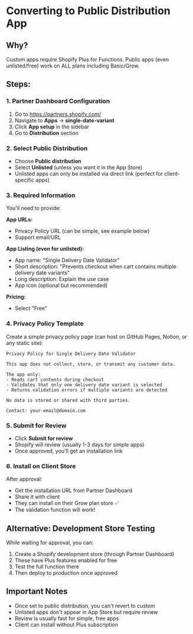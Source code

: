 # Converting to Public Distribution App

## Why?
Custom apps require Shopify Plus for Functions.
Public apps (even unlisted/free) work on ALL plans including Basic/Grow.

## Steps:

### 1. Partner Dashboard Configuration

1. Go to https://partners.shopify.com/
2. Navigate to **Apps** → **single-date-variant**
3. Click **App setup** in the sidebar
4. Go to **Distribution** section

### 2. Select Public Distribution

- Choose **Public distribution**
- Select **Unlisted** (unless you want it in the App Store)
- Unlisted apps can only be installed via direct link (perfect for client-specific apps)

### 3. Required Information

You'll need to provide:

**App URLs:**
- Privacy Policy URL (can be simple, see example below)
- Support email/URL

**App Listing (even for unlisted):**
- App name: "Single Delivery Date Validator"
- Short description: "Prevents checkout when cart contains multiple delivery date variants"
- Long description: Explain the use case
- App icon (optional but recommended)

**Pricing:**
- Select "Free"

### 4. Privacy Policy Template

Create a simple privacy policy page (can host on GitHub Pages, Notion, or any static site):

```
Privacy Policy for Single Delivery Date Validator

This app does not collect, store, or transmit any customer data.

The app only:
- Reads cart contents during checkout
- Validates that only one delivery date variant is selected
- Returns validation errors if multiple variants are detected

No data is stored or shared with third parties.

Contact: your-email@domain.com
```

### 5. Submit for Review

- Click **Submit for review**
- Shopify will review (usually 1-3 days for simple apps)
- Once approved, you'll get an installation link

### 6. Install on Client Store

After approval:
- Get the installation URL from Partner Dashboard
- Share it with client
- They can install on their Grow plan store ✅
- The validation function will work!

## Alternative: Development Store Testing

While waiting for approval, you can:
1. Create a Shopify development store (through Partner Dashboard)
2. These have Plus features enabled for free
3. Test the full function there
4. Then deploy to production once approved

## Important Notes

- Once set to public distribution, you can't revert to custom
- Unlisted apps don't appear in App Store but require review
- Review is usually fast for simple, free apps
- Client can install without Plus subscription
